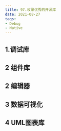 ```yaml
---
title: 97.收录优秀的开源库
date: 2021-08-27
tags:
- Debug
- Native
---
```

## 1.调试库
<tools-grid>

<tools-library
    rep='https://github.com/Tencent/vConsole'
    desc='腾讯出品的移动端调试工具，适用于基于JS的混合开发移动端调用'
    :tags="[ 'cordova', 'native' ]"
/>

</tools-grid>

## 2 组件库

<tools-grid>

<tools-index
    cover="https://qiniu.wuchuheng.com/images/libery-ag-grid.png"
    name="ag-grid"
    desc='好用的虚拟列表库'
    :tags="[ 'angular', 'grid' ]"
    website='https://www.ag-grid.com/'
/>

</tools-grid>

## 2 编辑器

<tools-grid>

<tools-library
    rep='https://github.com/Microsoft/monaco-editor'
    website='https://microsoft.github.io/monaco-editor/index.html'
    desc='微软出品的代码编辑器库，vscode的主要组件之一'
    :tags="[ 'code-edit' ]"
/>

</tools-grid>

## 3 数据可视化

<tools-grid>

<tools-library
    rep='https://github.com/antvis/G2'
    website='https://antv.vision/en/'
    desc='蚂蚁出品的数据可以视化库'
    :tags="[ 'chart', 'JS' ]"
/>

</tools-grid>

## 4 UML图表库 

<tools-grid>

<tools-library
rep='https://github.com/mermaid-js/mermaid'
website='https://mermaid-js.github.io/mermaid/#/'
desc='mermail是一个基本UML的图表库'
:tags="[ 'chart', 'JS' ]"
/>

</tools-grid>
